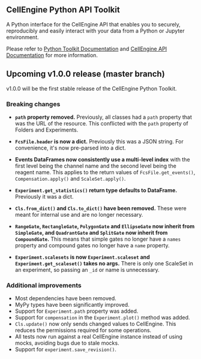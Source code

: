 CellEngine Python API Toolkit
-----

A Python interface for the CellEngine API that enables you to securely,
reproducibly and easily interact with your data from a Python or Jupyter
environment.

Please refer to [Python Toolkit Documentation](https://cellengine.github.io/cellengine-python-toolkit/)
and [CellEngine API Documentation](https://docs.cellengine.com/api/) for more information.

## Upcoming v1.0.0 release (master branch)

v1.0.0 will be the first stable release of the CellEngine Python Toolkit.

### Breaking changes

* **`path` property removed.** Previously, all classes had a `path` property
  that was the URL of the resource. This conflicted with the `path` property of
  Folders and Experiments.

* **`FcsFile.header` is now a dict.** Previously this was a JSON string. For
  convenience, it's now pre-parsed into a dict.

* **Events DataFrames now consistently use a multi-level index** with the first
  level being the channel name and the second level being the reagent name. This
  applies to the return values of `FcsFile.get_events()`, `Compensation.apply()`
  and `ScaleSet.apply()`.

* **`Experiment.get_statistics()` return type defaults to DataFrame.**
  Previously it was a dict.

* **`Cls.from_dict()` and `Cls.to_dict()` have been removed.** These were meant
  for internal use and are no longer necessary.

* **`RangeGate`, `RectangleGate`, `PolygonGate` and `EllipseGate` now inherit
  from `SimpleGate`, and `QuadrantGate` and `SplitGate` now inherit from
  `CompoundGate`.** This means that simple gates no longer have a `names`
  property and compound gates no longer have a `name` property.

* **`Experiment.scalesets` is now `Experiment.scaleset` and
  `Experiment.get_scaleset()` takes no args.** There is only one ScaleSet in an
  experiment, so passing an `_id` or name is unnecessary.

### Additional improvements

* Most dependencies have been removed.
* MyPy types have been significantly improved.
* Support for `Experiment.path` property was added.
* Support for `compensation` in the `Experiment.plot()` method was added.
* `Cls.update()` now only sends changed values to CellEngine. This reduces the
  permissions required for some operations.
* All tests now run against a real CellEngine instance instead of using mocks,
  avoiding bugs due to stale mocks.
* Support for `experiment.save_revision()`.